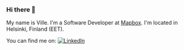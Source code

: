 ### Hi there 👋

My name is Ville. I'm a Software Developer at [Mapbox](https://www.mapbox.com/). I'm located in Helsinki, Finland (EET).

You can find me on: 
[![LinkedIn](https://img.shields.io/badge/linkedin-%230077B5.svg?style=for-the-badge&logo=linkedin&logoColor=white)](https://www.linkedin.com/in/villehalminen/)
